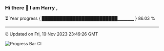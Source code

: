 ### Hi there 👋 I am Harry , 

⏳ Year progress { █████████████████████████▁▁▁▁▁ } 86.03 %

---

⏰ Updated on Fri, 10 Nov 2023 23:49:26 GMT

![Progress Bar CI](https://github.com/duykhang68/duykhang68/workflows/Progress%20Bar%20CI/badge.svg)
